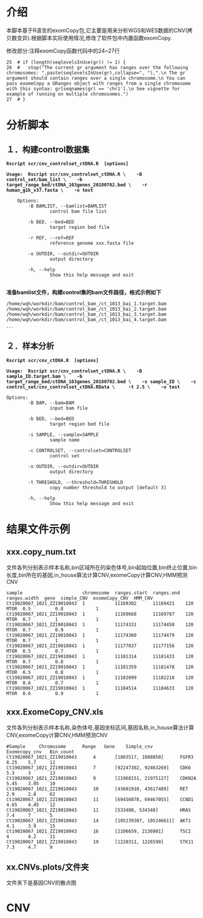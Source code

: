 # 介绍
本脚本基于R语言的exomCopy包,它主要是用来分析WGS和WES数据的CNV(拷贝数变异).根据脚本实际使用情况,修改了软件包中内置函数exomCopy.

修改部分:注释exomCopy函数代码中的24~27行
```
25  # if (length(seqlevelsInUse(gr)) != 1) {
26  #   stop("The current gr argument has ranges over the following chromosomes: ",paste(seqlevelsInUse(gr),collapse=", "),".\n The gr argument should contain ranges over a single chromosome.\n You can pass exomeCopy a GRanges object with ranges from a single chromosome with this syntax: gr[seqnames(gr) == 'chr1'].\n See vignette for example of running on multiple chromosomes.")
27  # }

```



# 分析脚本

## １．构建control数据集

**`Rscript scr/cnv_controlset_ctDNA.R  [options]`**

**`Usage: 
    Rscript scr/cnv_controlset_ctDNA.R \   
    -B control_set/bam_list \   
    -b target_range_bed/ctDNA_103genes_20180702.bed \   
    -r human_g1k_v37.fasta \   
    -o test `**
    

```
    Options:
        -B BAMLIST, --bamlist=BAMLIST
                control bam file list

        -b BED, --bed=BED
                target region bed file

        -r REF, --ref=REF
                reference genome xxx.fasta file

        -o OUTDIR, --outdir=OUTDIR
                output directory

        -h, --help
                Show this help message and exit
        
```
**准备bamlist文件，构建control集的bam文件路径，格式示例如下**
```
/home/wqh/workdir/bam/control_bam_/ct_1013_bai_1.target.bam
/home/wqh/workdir/bam/control_bam_/ct_1013_bai_2.target.bam
/home/wqh/workdir/bam/control_bam_/ct_1013_bai_3.target.bam
/home/wqh/workdir/bam/control_bam_/ct_1013_bai_4.target.bam
．．．
```



## ２．样本分析

**`Rscript scr/cnv_ctDNA.R  [options]`**

**`Usage: 
    Rscript scr/cnv_controlset_ctDNA.R \   
    -B sample_ID.target.bam \   
    -b target_range_bed/ctDNA_103genes_20180702.bed \   
    -s sample_ID \   
    -c control_set/cnv_controlset_ctDNA.RData \    
    -t 2.5 \   
    -o test `**
    
```
Options:
        -B BAM, --bam=BAM
                input bam file

        -b BED, --bed=BED
                target region bed file

        -s SAMPLE, --sample=SAMPLE
                sample name

        -c CONTROLSET, --controlset=CONTROLSET
                control set

        -o OUTDIR, --outdir=OUTDIR
                output directory

        -t THRESHOLD, --threshold=THRESHOLD
                copy number threshold to output [default 3]

        -h, --help
                Show this help message and exit
```



# 结果文件示例 
## xxx.copy_num.txt   
文件各列分别表示样本名称,bin区域所在的染色体号,bin起始位置,bin终止位置,bin长度,bin所在的基因,in_house算法计算CNV,exomeCopy计算CNV,HMM预测CNV
```
sample                      chromosome  ranges.start  ranges.end  ranges.width  gene  simple_CNV  exomeCopy_CNV  HMM_CNV
Ct19020067_1021_ZZ19010043  1           11169302      11169421    120           MTOR  0.5         0.8            1
Ct19020067_1021_ZZ19010043  1           11169668      11169787    120           MTOR  0.7         1              1
Ct19020067_1021_ZZ19010043  1           11174331      11174450    120           MTOR  0.7         0.9            1
Ct19020067_1021_ZZ19010043  1           11174360      11174479    120           MTOR  0.7         1              1
Ct19020067_1021_ZZ19010043  1           11177037      11177156    120           MTOR  0.5         0.7            1
Ct19020067_1021_ZZ19010043  1           11181314      11181433    120           MTOR  0.7         0.8            1
Ct19020067_1021_ZZ19010043  1           11181359      11181478    120           MTOR  0.5         0.8            1
Ct19020067_1021_ZZ19010043  1           11182099      11182218    120           MTOR  0.6         0.7            1
Ct19020067_1021_ZZ19010043  1           11184514      11184633    120           MTOR  0.6         0.9            1

```

## xxx.ExomeCopy_CNV.xls

文件各列分别表示样本名称,染色体号,基因坐标区间,基因名称,in_house算法计算CNV,exomeCopy计算CNV,HMM预测CNV
```
#Sample     Chromosome      Range   Gene    Simple_cnv      Exomecopy_cnv   Bin_count
Ct19020067_1021_ZZ19010043      4       [1803517, 1808850]      FGFR3   8.25    5.7     12
Ct19020067_1021_ZZ19010043      7       [92247382, 92463269]    CDK6    5.3     3       13
Ct19020067_1021_ZZ19010043      9       [21968151, 21975127]    CDKN2A  5.45    3.05    10
Ct19020067_1021_ZZ19010043      10      [43601910, 43617489]    RET     2.9     2.8     62
Ct19020067_1021_ZZ19010043      11      [69456078, 69467055]    CCND1   4.65    4.45    12
Ct19020067_1021_ZZ19010043      11      [533408, 534348]        HRAS    7.4     7       5
Ct19020067_1021_ZZ19010043      14      [105239307, 105246611]  AKT1    4.1     3.9     15
Ct19020067_1021_ZZ19010043      16      [2106659, 2136901]      TSC2    4       4.2     11
Ct19020067_1021_ZZ19010043      19      [1220311, 1226590]      STK11   7.3     4.7     9
```

##  xx.CNVs.plots/文件夹 
文件夹下是基因CNV的散点图



# CNV
